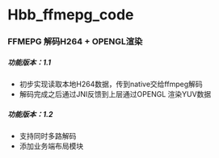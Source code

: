 # Hbb_ffmepg_code
### FFMEPG 解码H264 + OPENGL渲染

##### 功能版本：1.1
- 初步实现读取本地H264数据，传到native交给ffmpeg解码
- 解码完成之后通过JNI反馈到上层通过OPENGL 渲染YUV数据

##### 功能版本：1.2
- 支持同时多路解码
- 添加业务端布局模块